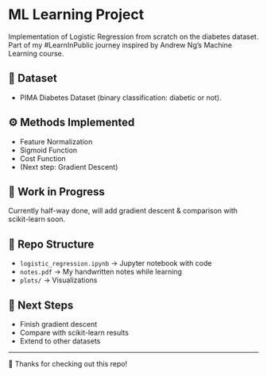 # ML Learning Project

Implementation of Logistic Regression from scratch on the diabetes dataset.  
Part of my #LearnInPublic journey inspired by Andrew Ng’s Machine Learning course.  

## 📌 Dataset
- PIMA Diabetes Dataset (binary classification: diabetic or not).

## ⚙️ Methods Implemented
- Feature Normalization
- Sigmoid Function
- Cost Function
- (Next step: Gradient Descent)

## 🚧 Work in Progress
Currently half-way done, will add gradient descent & comparison with scikit-learn soon.

## 📂 Repo Structure
- `logistic_regression.ipynb` → Jupyter notebook with code  
- `notes.pdf` → My handwritten notes while learning  
- `plots/` → Visualizations  

## 🔮 Next Steps
- Finish gradient descent  
- Compare with scikit-learn results  
- Extend to other datasets

---
🙏 Thanks for checking out this repo!
